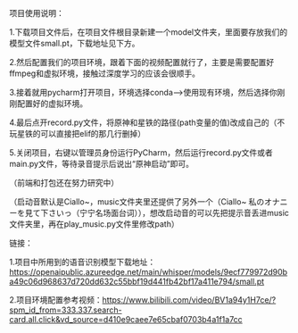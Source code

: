 项目使用说明：

1.下载项目文件后，在项目文件根目录新建一个model文件夹，里面要存放我们的模型文件small.pt，下载地址见下方。

2.然后配置我们的项目环境，跟着下面的视频配置就行了，主要是需要配置好ffmpeg和虚拟环境，接触过深度学习的应该会很顺手。

3.接着就用pycharm打开项目，环境选择conda—>使用现有环境，然后选择你刚刚配置好的虚拟环境。

4.最后点开record.py文件，将原神和星铁的路径(path变量的值)改成自己的（不玩星铁的可以直接把elif的那几行删掉）

5.关闭项目，右键以管理员身份运行PyCharm，然后运行record.py文件或者main.py文件，等待录音提示后说出“原神启动”即可。

（前端和打包还在努力研究中）

（启动音默认是Ciallo~，music文件夹里还提供了另外一个（Ciallo~ 私のオナニーを見て下さいっ（宁宁名场面台词）），想改启动音的可以先把提示音丢进music文件夹里，再在play_music.py文件里修改path）

链接：

1.项目中所用到的语音识别模型下载地址：https://openaipublic.azureedge.net/main/whisper/models/9ecf779972d90ba49c06d968637d720dd632c55bbf19d441fb42bf17a411e794/small.pt

2.项目环境配置参考视频：https://www.bilibili.com/video/BV1a94y1H7ce/?spm_id_from=333.337.search-card.all.click&vd_source=d410e9caee7e65cbaf0703b4a1f1a7cc
